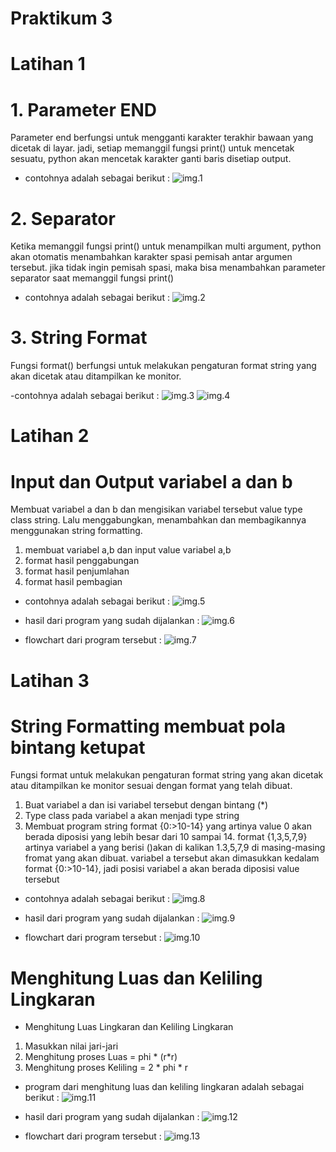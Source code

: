 # Praktikum 3
# Latihan 1

# 1. Parameter END
Parameter end berfungsi untuk mengganti karakter terakhir bawaan yang dicetak di layar. jadi, setiap memanggil fungsi print() untuk mencetak sesuatu, python akan mencetak karakter ganti baris disetiap output.

- contohnya adalah sebagai berikut :
![img.1](Screenshot/Foto1.png)

# 2. Separator
Ketika memanggil fungsi print() untuk menampilkan multi argument, python akan otomatis menambahkan karakter spasi pemisah antar argumen tersebut. jika tidak ingin pemisah spasi, maka bisa menambahkan parameter separator saat memanggil fungsi print()

- contohnya adalah sebagai berikut :
![img.2](Screenshot/Foto2.png)

# 3. String Format
Fungsi format() berfungsi untuk melakukan pengaturan format string yang akan dicetak atau ditampilkan ke monitor.

-contohnya adalah sebagai berikut :
![img.3](Screenshot/Foto3.png)
![img.4](Screenshot/Foto4.png)

# Latihan 2

# Input dan Output variabel a dan b
Membuat variabel a dan b dan mengisikan variabel tersebut value type class string. Lalu menggabungkan, menambahkan dan membagikannya menggunakan string formatting.
1. membuat variabel a,b dan input value variabel a,b
2. format hasil penggabungan
3. format hasil penjumlahan
4. format hasil pembagian 

- contohnya adalah sebagai berikut :
![img.5](Screenshot/Foto5.png)

- hasil dari program yang sudah dijalankan :
![img.6](Screenshot/Foto6.png)

- flowchart dari program tersebut :
![img.7](Screenshot/Foto7.png)

# Latihan 3

# String Formatting membuat pola bintang ketupat
Fungsi format untuk melakukan pengaturan format string yang akan dicetak atau ditampilkan ke monitor sesuai dengan format yang telah dibuat.

1. Buat variabel a dan isi variabel tersebut dengan bintang (*)
2. Type class pada variabel a akan menjadi type string
3. Membuat program string format {0:>10-14} yang artinya value 0 akan berada diposisi yang lebih besar dari 10 sampai 14. format {1,3,5,7,9} artinya variabel a yang berisi ()akan di kalikan 1.3,5,7,9 di masing-masing fromat yang akan dibuat. variabel a tersebut akan dimasukkan kedalam format {0:>10-14}, jadi posisi variabel a akan berada diposisi value tersebut

- contohnya adalah sebagai berikut :
![img.8](Screenshot/Foto8.png)

- hasil dari program yang sudah dijalankan :
![img.9](Screenshot/Foto9.png)

- flowchart dari program tersebut :
![img.10](Screenshot/Foto10.png)

# Menghitung Luas dan Keliling Lingkaran
- Menghitung Luas Lingkaran dan Keliling Lingkaran
1. Masukkan nilai jari-jari
2. Menghitung proses Luas = phi * (r*r)
3. Menghitung proses Keliling = 2 * phi * r

- program dari menghitung luas dan keliling lingkaran adalah sebagai berikut :
![img.11](Screenshot/Foto11.png)

- hasil dari program yang sudah dijalankan :
![img.12](Screenshot/Foto12.png)

- flowchart dari program tersebut :
![img.13](Screenshot/Foto13.png)